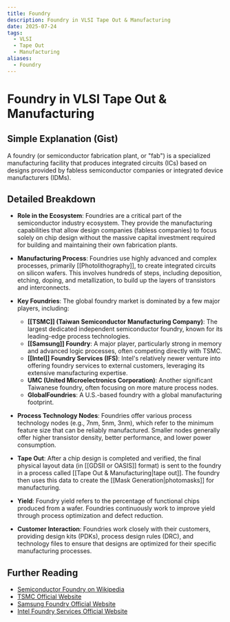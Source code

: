 ```yaml
---
title: Foundry
description: Foundry in VLSI Tape Out & Manufacturing
date: 2025-07-24
tags:
  - VLSI
  - Tape Out
  - Manufacturing
aliases:
  - Foundry
---
```


# Foundry in VLSI Tape Out & Manufacturing

## Simple Explanation (Gist)
A foundry (or semiconductor fabrication plant, or "fab") is a specialized manufacturing facility that produces integrated circuits (ICs) based on designs provided by fabless semiconductor companies or integrated device manufacturers (IDMs).

## Detailed Breakdown

*   **Role in the Ecosystem**: Foundries are a critical part of the semiconductor industry ecosystem. They provide the manufacturing capabilities that allow design companies (fabless companies) to focus solely on chip design without the massive capital investment required for building and maintaining their own fabrication plants.

*   **Manufacturing Process**: Foundries use highly advanced and complex processes, primarily [[Photolithography]], to create integrated circuits on silicon wafers. This involves hundreds of steps, including deposition, etching, doping, and metallization, to build up the layers of transistors and interconnects.

*   **Key Foundries**: The global foundry market is dominated by a few major players, including:
    *   **[[TSMC]] (Taiwan Semiconductor Manufacturing Company)**: The largest dedicated independent semiconductor foundry, known for its leading-edge process technologies.
    *   **[[Samsung]] Foundry**: A major player, particularly strong in memory and advanced logic processes, often competing directly with TSMC.
    *   **[[Intel]] Foundry Services (IFS)**: Intel's relatively newer venture into offering foundry services to external customers, leveraging its extensive manufacturing expertise.
    *   **UMC (United Microelectronics Corporation)**: Another significant Taiwanese foundry, often focusing on more mature process nodes.
    *   **GlobalFoundries**: A U.S.-based foundry with a global manufacturing footprint.

*   **Process Technology Nodes**: Foundries offer various process technology nodes (e.g., 7nm, 5nm, 3nm), which refer to the minimum feature size that can be reliably manufactured. Smaller nodes generally offer higher transistor density, better performance, and lower power consumption.

*   **Tape Out**: After a chip design is completed and verified, the final physical layout data (in [[GDSII or OASIS]] format) is sent to the foundry in a process called [[Tape Out & Manufacturing|tape out]]. The foundry then uses this data to create the [[Mask Generation|photomasks]] for manufacturing.

*   **Yield**: Foundry yield refers to the percentage of functional chips produced from a wafer. Foundries continuously work to improve yield through process optimization and defect reduction.

*   **Customer Interaction**: Foundries work closely with their customers, providing design kits (PDKs), process design rules (DRC), and technology files to ensure that designs are optimized for their specific manufacturing processes.

## Further Reading

*   [Semiconductor Foundry on Wikipedia](https://en.wikipedia.org/wiki/Semiconductor_foundry)
*   [TSMC Official Website](https://www.tsmc.com/)
*   [Samsung Foundry Official Website](https://www.samsungfoundry.com/)
*   [Intel Foundry Services Official Website](https://www.intel.com/content/www/us/en/foundry/intel-foundry.html)